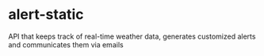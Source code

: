 # alert-static
API that keeps track of real-time weather data, generates customized alerts and communicates them via emails
